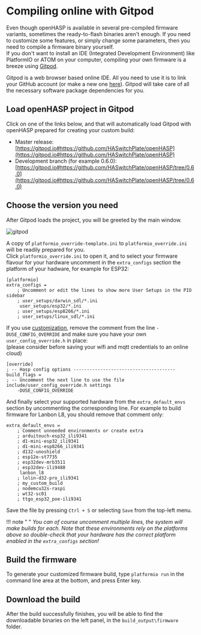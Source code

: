 # Compiling online with Gitpod

Even though openHASP is available in several pre-compiled firmware variants, sometimes the ready-to-flash binaries aren't enough.
If you need to customize some features, or simply change some parameters, then you need to compile a firmware binary yourself.  
If you don't want to install an IDE (Integrated Development Environment) like PlatformIO or ATOM on your computer, compiling your own firmware is a breeze using [Gitpod](https://www.gitpod.io/).

Gitpod is a web browser based online IDE. All you need to use it is to link your GitHub account (or make a new one [here](https://github.com/join?source=header)). Gitpod will take care of all the necessary software package dependencies for you.

## Load openHASP project in Gitpod

Click on one of the links below, and that will automatically load Gitpod with openHASP prepared for creating your custom build:

- Master release: [https://gitpod.io#https://github.com/HASwitchPlate/openHASP](https://gitpod.io#https://github.com/HASwitchPlate/openHASP)
- Development branch (for example 0.6.0): [https://gitpod.io#https://github.com/HASwitchPlate/openHASP/tree/0.6.0](https://gitpod.io#https://github.com/HASwitchPlate/openHASP/tree/0.6.0)

## Choose the version you need

After Gitpod loads the project, you will be greeted by the main window.

![gitpod](assets/images/compiling/gitpod.png)

A copy of `platformio_override-template.ini` to `platformio_override.ini` will be readily prepared for you.  
Click `platformio_override.ini` to open it, and to select your firmware flavour for your hardware uncomment in the `extra_configs` section the platform of your hadware, for example for ESP32:

```text
[platformio]
extra_configs =
	; Uncomment or edit the lines to show more User Setups in the PIO sidebar
    ; user_setups/darwin_sdl/*.ini
     user_setups/esp32/*.ini
    ; user_setups/esp8266/*.ini
    ; user_setups/linux_sdl/*.ini
```

If you use [customization](customize.md), remove the comment from the line `-DUSE_CONFIG_OVERRIDE` and make sure you have your own `user_config_override.h` in place:   
(please consider before saving your wifi and mqtt credentials to an online cloud)

```text
[override]
; -- Hasp config options --------------------------------------
build_flags =
; -- Uncomment the next line to use the file include/user_config_override.h settings
    -DUSE_CONFIG_OVERRIDE
```

And finally select your supported hardware from the `extra_default_envs` section by uncommenting the corresponding line. For example to build firmware for Lanbon L8, you should remove that comment only:

```text
extra_default_envs =
    ; Comment unneeded environments or create extra
    ; arduitouch-esp32_ili9341
    ; d1-mini-esp32_ili9341
    ; d1-mini-esp8266_ili9341
    ; d132-unoshield
    ; esp12e-st7735
    ; esp32dev-mrb3511
    ; esp32dev-ili9488
     lanbon_l8
    ; lolin-d32-pro_ili9341
    ; my_custom_build
    ; nodemcu32s-raspi
    ; wt32-sc01
    ; ttgo_esp32_poe-ili9341
```
Save the file by pressing `Ctrl + S` or selecting `Save` from the top-left menu.

!!! note " "
    *You can of course uncomment multiple lines, the system will make builds for each. Note that these environments rely on the platforms above so double-check that your hardware has the correct platform enabled in the `extra_configs` section!*


## Build the firmware

To generate your customized firmware build, type `platformio run` in the command line area at the bottom, and press Enter key.

## Download the build

After the build successfully finishes, you will be able to find the downloadable binaries on the left panel, in the `build_output\firmware` folder.



